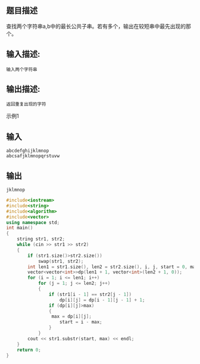 ## 题目描述

 

查找两个字符串a,b中的最长公共子串。若有多个，输出在较短串中最先出现的那个。

 

## 输入描述:

 

```
输入两个字符串
```

 

## 输出描述:

 

```
返回重复出现的字符
```

 

示例1

 

## 输入

 

```
abcdefghijklmnop
abcsafjklmnopqrstuvw
```

 

## 输出

 

```
jklmnop
```



```c++
#include<iostream>
#include<string>
#include<algorithm>
#include<vector>
using namespace std;
int main()
{
	string str1, str2;
	while (cin >> str1 >> str2)
	{
		if (str1.size()>str2.size())
            swap(str1, str2);
		int len1 = str1.size(), len2 = str2.size(), i, j, start = 0, max = 0;
		vector<vector<int>>dp(len1 + 1, vector<int>(len2 + 1, 0));
		for (i = 1; i <= len1; i++)
			for (j = 1; j <= len2; j++)
			{
				if (str1[i - 1] == str2[j - 1])
					dp[i][j] = dp[i - 1][j - 1] + 1;
				if (dp[i][j]>max)
				{
				 max = dp[i][j];
					start = i - max;
				}
			}
		cout << str1.substr(start, max) << endl;
	}
	return 0;
}

```

